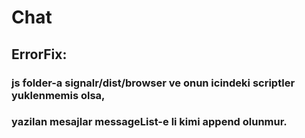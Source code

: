 # Chat

## ErrorFix:
### js folder-a signalr/dist/browser ve onun icindeki scriptler yuklenmemis olsa,
### yazilan mesajlar messageList-e li kimi append olunmur.
